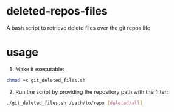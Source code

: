 # deleted-repos-files
A bash script to retrieve deletd files over the git repos life

# usage

1. Make it executable:

```bash
chmod +x git_deleted_files.sh
```

2. Run the script by providing the repository path with the filter:

```bash
./git_deleted_files.sh /path/to/repo [deleted/all]
```

